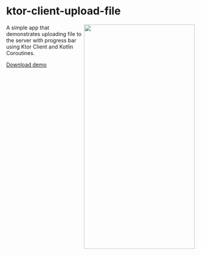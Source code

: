 # ktor-client-upload-file

<img align="right" width="296" height="600" src="https://github.com/raheemadamboev/ktor-client-upload-file/blob/main/extra/banner.gif" />

A simple app that demonstrates uploading file to the server with progress bar using Ktor Client and Kotlin Coroutines.

[Download demo](https://github.com/raheemadamboev/ktor-client-upload-file/blob/main/extra/app-debug.apk)
